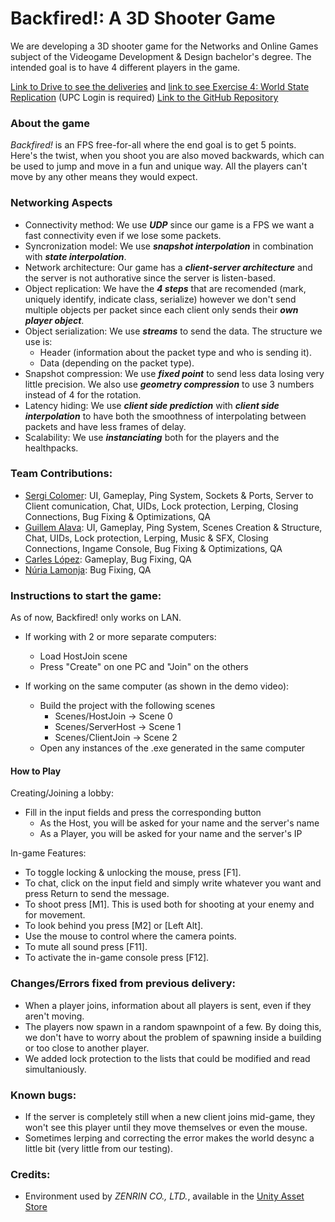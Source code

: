 # **Backfired!:** A 3D Shooter Game
We are developing a 3D shooter game for the Networks and Online Games subject of the Videogame Development & Design bachelor's degree. The intended goal is to have 4 different players in the game.

[Link to Drive to see the deliveries](https://drive.google.com/drive/folders/1cDQBShDQWu6GQNSsq3fKlyPHRGm_DSiF?usp=share_link) and [link to see Exercise 4: World State Replication](https://drive.google.com/file/d/1Gcl3fany79bvKzFyl4_L0UMVU383DUOp/view?usp=share_link) (UPC Login is required)
[Link to the GitHub Repository](https://github.com/Lladruc37/3D-Shooter-Game)

### About the game
_Backfired!_ is an FPS free-for-all where the end goal is to get 5 points. Here's the twist, when you shoot you are also moved backwards, which can be used to jump and move in a fun and unique way. All the players can't move by any other means they would expect.

### Networking Aspects
- Connectivity method: We use _**UDP**_ since our game is a FPS we want a fast connectivity even if we lose some packets.
- Syncronization model: We use _**snapshot interpolation**_ in combination with _**state interpolation**_.
- Network architecture: Our game has a _**client-server architecture**_ and the server is not authorative since the server is listen-based.
- Object replication: We have the _**4 steps**_ that are recomended (mark, uniquely identify, indicate class, serialize) however we don't send multiple objects per packet since each client only sends their _**own player object**_.
- Object serialization: We use _**streams**_ to send the data. The structure we use is:
	- Header (information about the packet type and who is sending it).
	- Data (depending on the packet type).
- Snapshot compression: We use _**fixed point**_ to send less data losing very little precision. We also use _**geometry compression**_ to use 3 numbers instead of 4 for the rotation.
- Latency hiding: We use _**client side prediction**_ with _**client side interpolation**_ to have both the smoothness of interpolating between packets and have less frames of delay.
- Scalability: We use _**instanciating**_ both for the players and the healthpacks.

### Team Contributions:
- [Sergi Colomer](https://github.com/Lladruc37): UI, Gameplay, Ping System, Sockets & Ports, Server to Client comunication, Chat, UIDs, Lock protection, Lerping, Closing Connections, Bug Fixing & Optimizations, QA
- [Guillem Alava](https://github.com/WillyTrek19): UI, Gameplay, Ping System, Scenes Creation & Structure, Chat, UIDs, Lock protection, Lerping, Music & SFX, Closing Connections, Ingame Console, Bug Fixing & Optimizations, QA
- [Carles López](https://github.com/carlesli): Gameplay, Bug Fixing, QA
- [Núria Lamonja](https://github.com/Needlesslord): Bug Fixing, QA

### Instructions to start the game:

As of now, Backfired! only works on LAN.

- If working with 2 or more separate computers:
     - Load HostJoin scene
     - Press "Create" on one PC and "Join" on the others

- If working on the same computer (as shown in the demo video):
    - Build the project with the following scenes
        - Scenes/HostJoin -> Scene 0
        - Scenes/ServerHost -> Scene 1
        - Scenes/ClientJoin -> Scene 2
    - Open any instances of the .exe generated in the same computer

#### How to Play
Creating/Joining a lobby:
- Fill in the input fields and press the corresponding button
     - As the Host, you will be asked for your name and the server's name
     - As a Player, you will be asked for your name and the server's IP
     
In-game Features:
 - To toggle locking & unlocking the mouse, press [F1].
 - To chat, click on the input field and simply write whatever you want and press Return to send the message.
 - To shoot press [M1]. This is used both for shooting at your enemy and for movement.
 - To look behind you press [M2] or [Left Alt].
 - Use the mouse to control where the camera points.
 - To mute all sound press [F11].
 - To activate the in-game console press [F12].

### Changes/Errors fixed from previous delivery:
- When a player joins, information about all players is sent, even if they aren't moving.
- The players now spawn in a random spawnpoint of a few. By doing this, we don't have to worry about the problem of spawning inside a building or too close to another player.
- We added lock protection to the lists that could be modified and read simultaniously.

### Known bugs:
- If the server is completely still when a new client joins mid-game, they won't see this player until they move themselves or even the mouse.
- Sometimes lerping and correcting the error makes the world desync a little bit (very little from our testing).

### Credits:
- Environment used by _ZENRIN CO., LTD._, available in the [Unity Asset Store](https://assetstore.unity.com/packages/3d/environments/urban/japanese-otaku-city-20359)
